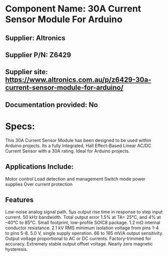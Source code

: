 # Component Name: 30A Current Sensor Module For Arduino
## Supplier: Altronics
## Supplier P/N: Z6429 
## Supplier site: https://www.altronics.com.au/p/z6429-30a-current-sensor-module-for-arduino/
## Documentation provided: No

# Specs:
This 30A Current Sensor Module has been designed to be used within Arduino projects. Its a fully Integrated, Hall Effect-Based Linear AC/DC Current Sensor with a 30A rating. Ideal for Arduino projects.

## Applications Include:
Motor control
Load detection and management
Switch mode power supplies
Over current protection

## Features

Low-noise analog signal path.
5µs output rise time in response to step input current.
50 kHz bandwidth.
Total output error 1.5% at TA= 25°C, and 4% at –40°C to 85°C.
Small footprint, low-profile SOIC8 package.
1.2 mΩ internal conductor resistance.
2.1 kV RMS minimum isolation voltage from pins 1-4 to pins 5-8.
5.0 V, single supply operation.
66 to 185 mV/A output sensitivity.
Output voltage proportional to AC or DC currents.
Factory-trimmed for accuracy.
Extremely stable output offset voltage.
Nearly zero magnetic hysteresis.